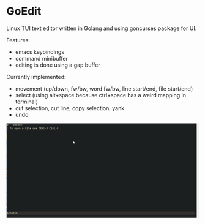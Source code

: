 # GoEdit

Linux TUI text editor written in Golang and using goncurses package for UI.

Features:

- emacs keybindings
- command minibuffer
- editing is done using a gap buffer

Currently implemented:
- movement (up/down, fw/bw, word fw/bw, line start/end, file start/end)
- select (using alt+space because ctrl+space has a weird mapping in terminal)
- cut selection, cut line, copy selection, yank
- undo

![](usage.gif)
